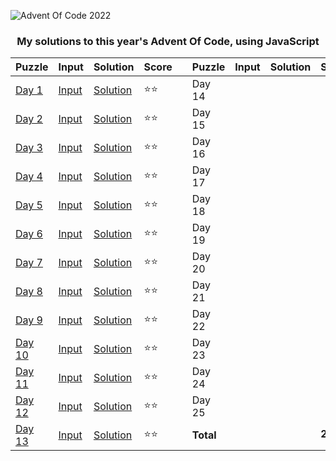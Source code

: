 <picture>

![Advent Of Code 2022](https://www.smarty.com/img/advent-of-code-2022.png)

</picture>
<h3 align=center>My solutions to this year's Advent Of Code, using JavaScript</h3>

<div align=center>

| Puzzle                                         | Input                     | Solution                    | Score  |     | Puzzle    | Input                | Solution            | Score     |
| ---------------------------------------------- | ------------------------- | --------------------------- | ------ | --- | --------- | -------------------- | ------------------- | --------- |
| [Day 1](https://adventofcode.com/2022/day/1)   | [Input](day-1/input.txt)  | [Solution](day-1/day1.js)   | ⭐️⭐️ |     | Day 14    | [](day-14/input.txt) | [](day-14/day14.js) |           |
| [Day 2](https://adventofcode.com/2022/day/2)   | [Input](day-2/input.txt)  | [Solution](day-2/day2.js)   | ⭐️⭐️ |     | Day 15    | [](day-15/input.txt) | [](day-15/day15.js) |           |
| [Day 3](https://adventofcode.com/2022/day/3)   | [Input](day-3/input.txt)  | [Solution](day-3/day3.js)   | ⭐️⭐️ |     | Day 16    | [](day-16/input.txt) | [](day-16/day16.js) |           |
| [Day 4](https://adventofcode.com/2022/day/4)   | [Input](day-4/input.txt)  | [Solution](day-4/day4.js)   | ⭐️⭐️ |     | Day 17    | [](day-17/input.txt) | [](day-17/day17.js) |           |
| [Day 5](https://adventofcode.com/2022/day/5)   | [Input](day-5/input.txt)  | [Solution](day-5/day5.js)   | ⭐️⭐️ |     | Day 18    | [](day-18/input.txt) | [](day-18/day18.js) |           |
| [Day 6](https://adventofcode.com/2022/day/6)   | [Input](day-6/input.txt)  | [Solution](day-6/day6.js)   | ⭐️⭐️ |     | Day 19    | [](day-19/input.txt) | [](day-19/day19.js) |           |
| [Day 7](https://adventofcode.com/2022/day/7)   | [Input](day-7/input.txt)  | [Solution](day-7/day7.js)   | ⭐️⭐️ |     | Day 20    | [](day-20/input.txt) | [](day-20/day20.js) |           |
| [Day 8](https://adventofcode.com/2022/day/8)   | [Input](day-8/input.txt)  | [Solution](day-8/day8.js)   | ⭐️⭐️ |     | Day 21    | [](day-21/input.txt) | [](day-21/day21.js) |           |
| [Day 9](https://adventofcode.com/2022/day/9)   | [Input](day-9/input.txt)  | [Solution](day-9/day9.js)   | ⭐️⭐️ |     | Day 22    | [](day-22/input.txt) | [](day-22/day22.js) |           |
| [Day 10](https://adventofcode.com/2022/day/10) | [Input](day-10/input.txt) | [Solution](day-10/day10.js) | ⭐️⭐️ |     | Day 23    | [](day-23/input.txt) | [](day-23/day23.js) |           |
| [Day 11](https://adventofcode.com/2022/day/11) | [Input](day-11/input.txt) | [Solution](day-11/day11.js) | ⭐️⭐️ |     | Day 24    | [](day-24/input.txt) | [](day-24/day24.js) |           |
| [Day 12](https://adventofcode.com/2022/day/12) | [Input](day-12/input.txt) | [Solution](day-12/day12.js) | ⭐️⭐️ |     | Day 25    | [](day-25/input.txt) | [](day-25/day25.js) |           |
| [Day 13](https://adventofcode.com/2022/day/13) | [Input](day-13/input.txt) | [Solution](day-13/day13.js) | ⭐️⭐️ |     | **Total** |                      |                     | **26⭐️** |

</div>
